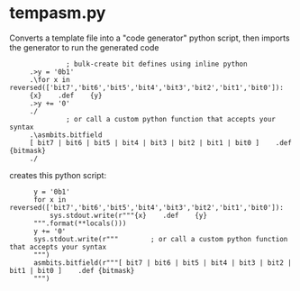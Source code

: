 # tempasm.py
Converts a template file into a "code generator" python script, then imports the generator to run the generated code

                  ; bulk-create bit defines using inline python
         .>y = '0b1'
         .\for x in reversed(['bit7','bit6','bit5','bit4','bit3','bit2','bit1','bit0']):
         {x}    .def    {y}
         .>y += '0'
         ./
                  ; or call a custom python function that accepts your syntax
         .\asmbits.bitfield
         [ bit7 | bit6 | bit5 | bit4 | bit3 | bit2 | bit1 | bit0 ]    .def {bitmask}
         ./

creates this python script:

          y = '0b1'
          for x in reversed(['bit7','bit6','bit5','bit4','bit3','bit2','bit1','bit0']):
              sys.stdout.write(r"""{x}    .def    {y}
          """.format(**locals()))
          y += '0'
          sys.stdout.write(r"""        ; or call a custom python function that accepts your syntax
          """)
          asmbits.bitfield(r"""[ bit7 | bit6 | bit5 | bit4 | bit3 | bit2 | bit1 | bit0 ]    .def {bitmask}
          """)
